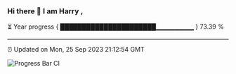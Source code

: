 ### Hi there 👋 I am Harry , 

⏳ Year progress { ██████████████████████▁▁▁▁▁▁▁▁ } 73.39 %

---

⏰ Updated on Mon, 25 Sep 2023 21:12:54 GMT

![Progress Bar CI](https://github.com/duykhang68/duykhang68/workflows/Progress%20Bar%20CI/badge.svg)
